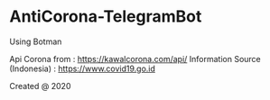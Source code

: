 # AntiCorona-TelegramBot

Using Botman

Api Corona from : https://kawalcorona.com/api/
Information Source (Indonesia) : https://www.covid19.go.id

Created @ 2020